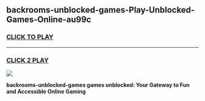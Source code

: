 
## backrooms-unblocked-games-Play-Unblocked-Games-Online-au99c
<h3>
<a href="https://premium76.site?title=backrooms-unblocked-games&ref=25A">CLICK TO PLAY</a></h3>
<hr>

<h3>
<a href="https://premium76.site?title=backrooms-unblocked-games&ref=25A">CLICK 2 PLAY</a>
  
</h3>

<a href="https://premium76.site?title=backrooms-unblocked-games&ref=25A"><img src="https://clearcache.store/games.png"></a>


**backrooms-unblocked-games games unblocked: Your Gateway to Fun and Accessible Online Gaming**
